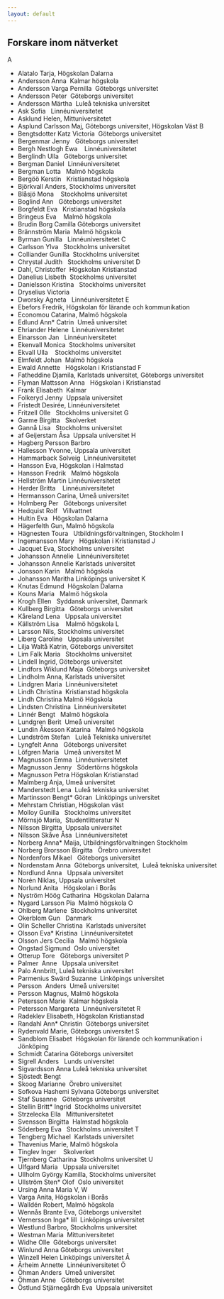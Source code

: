 ```yaml
---
layout: default
---
```


## Forskare inom nätverket

A
*  Alatalo Tarja, Högskolan Dalarna
*  Andersson Anna  Kalmar högskola
*  Andersson Varga Pernilla  Göteborgs universitet
*  Andersson Peter  Göteborgs universitet
*  Andersson Märtha  Luleå tekniska universitet
*  Ask Sofia   Linnéuniversitetet
*  Asklund Helen, Mittuniversitetet
*  Asplund Carlsson Maj, Göteborgs universitet, Högskolan Väst
B
*  Bengtsdotter Katz Victoria  Göteborgs universitet
*  Bergenmar Jenny   Göteborgs universitet
* Bergh Nestlogh Ewa    Linnéuniversitetet
* Berglindh Ulla   Göteborgs universitet
* Bergman Daniel  Linnéuniversitetet
* Bergman Lotta   Malmö högskola
* Bergöö Kerstin   Kristianstad högskola
* Björkvall Anders, Stockholms universitet
* Blåsjö Mona    Stockholms universitet
* Boglind Ann   Göteborgs universitet
* Borgfeldt Eva   Kristianstad högskola
* Bringeus Eva    Malmö högskola
* Brudin Borg Camilla Göteborgs universitet
* Brännström Maria  Malmö högskola
* Byrman Gunilla   Linnéuniversitetet
C
* Carlsson Ylva   Stockholms universitet
* Colliander Gunilla  Stockholms universitet
* Chrystal Judith   Stockholms universitet
D
* Dahl, Christoffer  Högskolan Kristianstad
* Danelius Lisbeth  Stockholms universitet
* Danielsson Kristina   Stockholms universitet
* Dryselius Victoria
* Dworsky Agneta   Linnéuniversitetet
E
* Ebefors Fredrik, Högskolan för lärande och kommunikation
* Economou Catarina, Malmö högskola
* Edlund Ann* Catrin  Umeå universitet
* Ehriander Helene  Linnéuniversitetet
* Einarsson Jan   Linnéuniversitetet
* Ekenvall Monica  Stockholms universitet
* Ekvall Ulla    Stockholms universitet
* Elmfeldt Johan  Malmö högskola
* Ewald Annette   Högskolan i Kristianstad
F
* Fatheddine Djamila, Karlstads universitet, Göteborgs universitet
* Flyman Mattsson Anna   Högskolan i Kristianstad
* Frank Elisabeth  Kalmar
* Folkeryd Jenny  Uppsala universitet
* Fristedt Desirée, Linnéuniversitetet
* Fritzell Olle   Stockholms universitet
G
* Garme Birgitta   Skolverket
* Gannå Lisa   Stockholms universitet
* af Geijerstam Åsa  Uppsala universitet
H
* Hagberg Persson Barbro 
* Hallesson Yvonne, Uppsala universitet
* Hammarback Solveig  Linnéuniversitetet
* Hansson Eva, Högskolan i Halmstad
* Hansson Fredrik   Malmö högskola
* Hellström Martin Linnéuniversitetet
* Herder Britta    Linnéuniversitetet
* Hermansson Carina, Umeå universitet
* Holmberg Per   Göteborgs universitet
* Hedquist Rolf   Villvattnet
* Hultin Eva   Högskolan Dalarna
* Hägerfelth Gun, Malmö högskola
* Hägnesten Toura   Utbildningsförvaltningen, Stockholm
I
* Ingemansson Mary   Högskolan i Kristianstad
J
* Jacquet Eva, Stockholms universitet
* Johansson Annelie  Linnéuniversitetet
* Johansson Annelie Karlstads universitet
* Jonsson Karin   Malmö högskola
* Johansson Maritha Linköpings universitet
K
* Knutas Edmund  Högskolan Dalarna
* Kouns Maria   Malmö högskola
* Krogh Ellen   Syddansk universitet, Danmark
* Kullberg Birgitta   Göteborgs universitet
* Kåreland Lena   Uppsala universitet
* Källström Lisa    Malmö högskola
L
* Larsson Nils, Stockholms universitet
* Liberg Caroline   Uppsala universitet
* Lilja Waltå Katrin, Göteborgs universitet
* Lim Falk Maria   Stockholms universitet
* Lindell Ingrid, Göteborgs universitet
* Lindfors Wiklund Maja  Göteborgs universitet
* Lindholm Anna, Karlstads universitet
* Lindgren Maria  Linnéuniversitetet
* Lindh Christina  Kristianstad högskola
* Lindh Christina Malmö Högskola
* Lindsten Christina  Linnéuniversitetet
* Linnér Bengt   Malmö högskola
* Lundgren Berit  Umeå universitet
* Lundin Åkesson Katarina   Malmö högskola
* Lundström Stefan   Luleå Tekniska universitet
* Lyngfelt Anna   Göteborgs universitet
* Löfgren Maria   Umeå universitet
M
* Magnusson Emma  Linnéuniversitetet
* Magnusson Jenny   Södertörns högskola
* Magnusson Petra Högskolan Kristianstad
* Malmberg Anja, Umeå universitet
* Manderstedt Lena  Luleå tekniska universitet
* Martinsson Bengt* Göran  Linköpings universitet
* Mehrstam Christian, Högskolan väst
* Molloy Gunilla   Stockholms universitet
* Mörnsjö Maria,  Studentlitteratur
N
* Nilsson Birgitta  Uppsala universitet
* Nilsson Skåve Åsa  Linnéuniversitetet
* Norberg Anna* Maija, Utbildningsförvaltningen Stockholm
* Norberg Brorsson Birgitta   Örebro universitet
* Nordenfors Mikael   Göteborgs universitet
* Nordenstam Anna  Göteborgs universitet,  Luleå tekniska universitet
* Nordlund Anna   Uppsala universitet
* Norén Niklas, Uppsala universitet
* Norlund Anita   Högskolan i Borås
* Nyström Höög Catharina  Högskolan Dalarna
* Nygard Larsson Pia  Malmö högskola
O
* Ohlberg Marlene  Stockholms universitet
* Okerblom Gun   Danmark
* Olin Scheller Christina  Karlstads universitet
* Olsson Eva* Kristina  Linnéuniversitetet
* Olsson Jers Cecilia   Malmö högskola
* Ongstad Sigmund  Oslo universitet
* Otterup Tore   Göteborgs universitet
P
* Palmer  Anne   Uppsala universitet
* Palo Annbritt, Luleå tekniska universitet
* Parmenius Swärd Suzanne  Linköpings universitet
* Persson  Anders  Umeå universitet
* Persson Magnus, Malmö högskola
* Petersson Marie  Kalmar högskola
* Petersson Margareta  Linnéuniversitetet
R
* Radeklev Elisabeth, Högskolan Kristianstad
* Randahl Ann* Christin  Göteborgs universitet
* Rydenvald Marie, Göteborgs universitet
S
* Sandblom Elisabet  Högskolan för lärande och kommunikation i Jönköping
* Schmidt Catarina Göteborgs universitet
* Sigrell Anders   Lunds universitet
* Sigvardsson Anna Luleå tekniska universitet
* Sjöstedt Bengt
* Skoog Marianne  Örebro universitet
* Sofkova Hashemi Sylvana Göteborgs universitet
* Staf Susanne   Göteborgs universitet
* Stellin Britt* Ingrid  Stockholms universitet
* Strzelecka Ella   Mittuniversitetet
* Svensson Birgitta  Halmstad högskola
* Söderberg Eva   Stockholms universitet
T
* Tengberg Michael  Karlstads universitet
* Thavenius Marie, Malmö högskola
* Tinglev Inger    Skolverket
* Tjernberg Catharina  Stockholms universitet
U
* Ulfgard Maria   Uppsala universitet
* Ullholm György Kamilla, Stockholms universitet
* Ullström Sten* Olof  Oslo universitet
* Ursing Anna Maria
V, W
* Varga Anita, Högskolan i Borås
* Walldén Robert, Malmö högskola
* Wennås Brante Eva, Göteborgs universitet
* Vernersson Inga* lill  Linköpings universitet
* Westlund Barbro, Stockholms universitet
* Westman Maria  Mittuniversitetet
* Widhe Olle  Göteborgs universitet
* Winlund Anna Göteborgs universitet
* Winzell Helen Linköpings universitet
Å
* Årheim Annette  Linnéuniversitetet
Ö
* Öhman Anders  Umeå universitet
* Öhman Anne   Göteborgs universitet
* Östlund Stjärnegårdh Eva  Uppsala universitet
